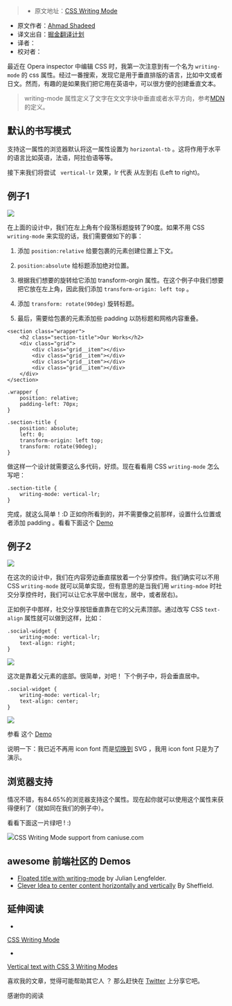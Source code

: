 > * 原文地址：[CSS Writing Mode](https://ishadeed.com/article/css-writing-mode/)
* 原文作者：[Ahmad Shadeed](https://www.twitter.com/shadeed9)
* 译文出自：[掘金翻译计划](https://github.com/xitu/gold-miner)
* 译者： 
* 校对者： 

最近在 Opera inspector 中编辑 CSS 时，我第一次注意到有一个名为 `writing-mode` 的 css 属性。经过一番搜索，发现它是用于垂直排版的语言，比如中文或者日文。然而，有趣的是如果我们把它用在英语中，可以很方便的创建垂直文本。

>  writing-mode 属性定义了文字在文文字块中垂直或者水平方向，参考[MDN](https://developer.mozilla.org/en/docs/Web/CSS/writing-mode)的定义。

## 默认的书写模式

支持这一属性的浏览器默认将这一属性设置为 `horizontal-tb` 。这将作用于水平的语言比如英语，法语，阿拉伯语等等。

接下来我们将尝试 ` vertical-lr` 效果，lr 代表 从左到右 (Left to right)。

## 例子1
![](https://ishadeed.com/assets/writing-mode/example1.png)

在上面的设计中，我们在左上角有个段落标题旋转了90度。如果不用 CSS `writing-mode` 来实现的话，我们需要做如下的事：

1. 添加 `position:relative` 给要包裹的元素创建位置上下文。

2. `position:absolute` 给标题添加绝对位置。

3. 根据我们想要的旋转给它添加 transform-orgin 属性。在这个例子中我们想要把它放在左上角，因此我们添加 `transform-origin: left top` 。

4. 添加 `transform: rotate(90deg)` 旋转标题。

5. 最后，需要给包裹的元素添加些 padding 以防标题和网格内容重叠。

```
<section class="wrapper">
    <h2 class="section-title">Our Works</h2>  
    <div class="grid">
        <div class="grid__item"></div>
        <div class="grid__item"></div>
        <div class="grid__item"></div>
        <div class="grid__item"></div>
    </div>
</section>
```

    .wrapper {
        position: relative;
        padding-left: 70px;
    }
    
    .section-title {
        position: absolute;
        left: 0;
        transform-origin: left top;
        transform: rotate(90deg);
    }

做这样一个设计就需要这么多代码，好烦。现在看看用 CSS `writing-mode` 怎么 写吧：

    .section-title {
        writing-mode: vertical-lr;
    }

完成，就这么简单！:D 正如你所看到的，并不需要像之前那样，设置什么位置或者添加 padding 。看看下面这个 [Demo ](http://codepen.io/shadeed/pen/13edb031a3d18f30ce22360562039b5e/)

## 例子2
![](https://ishadeed.com/assets/writing-mode/example2.png)

在这次的设计中，我们在内容旁边垂直摆放着一个分享控件。我们确实可以不用 CSS `writing-mode` 就可以简单实现，但有意思的是当我们用 `writing-mdoe` 时社交分享控件时，我们可以让它水平居中(居左，居中，或者居右)。

正如例子中那样，社交分享按钮垂直靠在它的父元素顶部。通过改写 CSS `text-align` 属性就可以做到这样，比如：


    .social-widget {
        writing-mode: vertical-lr;
        text-align: right;
    }

![](https://ishadeed.com/assets/writing-mode/example2-2.png)

这次是靠着父元素的底部。很简单，对吧！ 下个例子中，将会垂直居中。

    .social-widget {
        writing-mode: vertical-lr;
        text-align: center;
    }

![](https://ishadeed.com/assets/writing-mode/example2-3.png)

参看 这个 [Demo](http://codepen.io/shadeed/pen/8a7e787c90e25ca3b03fa4c688aab303/)

说明一下：我已近不再用 icon font 而是[切换到](https://ishadeed.com/article/using-svg-icons/) SVG ，我用 icon font 只是为了演示。

## 浏览器支持

情况不错，有84.65%的浏览器支持这个属性。现在起你就可以使用这个属性来获得便利了（就如同在我们的例子中）。

看看下面这一片绿吧 ! :)


![](https://ishadeed.com/assets/writing-mode/caniuse-support.jpg)CSS Writing Mode support from caniuse.com

## awesome 前端社区的 Demos 

- [Floated title with writing-mode](http://codepen.io/julianlengfelder/pen/VjBjoj) by Julian Lengfelder.
- [Clever Idea to center content horizontally and vertically](http://codepen.io/sleithart/pen/kXjLLk) By Sheffield.

## 延伸阅读

- 
[CSS Writing Mode](https://developer.mozilla.org/en/docs/Web/CSS/writing-mode)

- 
[Vertical text with CSS 3 Writing Modes](http://generatedcontent.org/post/45384206019/writing-modes)

喜欢我的文章，觉得可能帮助其它人 ？ 那么赶快在 [Twitter](http://twitter.com/share?text=CSS%20Writing%20Mode&amp;url=https://ishadeed.com/article/css-writing-mode/) 上分享它吧。

感谢你的阅读
